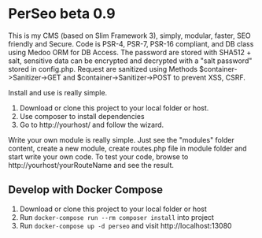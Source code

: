 # PerSeo beta 0.9

This is my CMS (based on Slim Framework 3), simply, modular, faster, SEO friendly and Secure. Code is PSR-4, PSR-7, PSR-16 compliant, and DB class using Medoo ORM for DB Access. The password are stored with SHA512 + salt, sensitive data can be encrypted and decrypted with a "salt password" stored in config.php. Request are sanitized using Methods $container->Sanitizer->GET and $container->Sanitizer->POST to prevent XSS, CSRF.


Install and use is really simple.

1) Download or clone this project to your local folder or host.
2) Use composer to install dependencies
3) Go to http://yourhost/ and follow the wizard.

Write your own module is really simple. Just see the "modules" folder content, create a new module, create routes.php file in module folder and start write your own code. To test your code, browse to http://yourhost/yourRouteName and see the result.

## Develop with Docker Compose

1) Download or clone this project to your local folder or host
2) Run `docker-compose run --rm composer install` into project
3) Run `docker-compose up -d perseo` and visit http://localhost:13080
